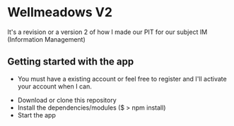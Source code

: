 # Wellmeadows V2

It's a revision or a version 2 of how I made our PIT for our subject IM (Information Management)

## Getting started with the app

- You must have a existing account or feel free to register and I'll activate your account when I can.

* Download or clone this repository
* Install the dependencies/modules ($ > npm install)
* Start the app
